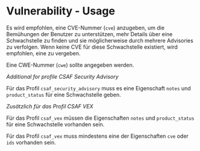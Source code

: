 # Vulnerability - Usage

Es wird empfohlen, eine CVE-Nummer (`cve`) anzugeben, um die Bemühungen der Benutzer zu unterstützen, mehr Details über eine Schwachstelle zu finden und sie möglicherweise durch mehrere Advisories zu verfolgen.
Wenn keine CVE für diese Schwachstelle existiert, wird empfohlen, eine zu vergeben.

Eine CWE-Nummer (`cwe`) sollte angegeben werden.

_Additional for profile CSAF Security Advisory_

Für das Profil `csaf_security_advisory` muss es eine Eigenschaft `notes` und `product_status` für eine Schwachstelle geben.

_Zusätzlich für das Profil CSAF VEX_

Für das Profil `csaf_vex` müssen die Eigenschaften `notes` und `product_status` für eine Schwachstelle vorhanden sein.

Für das Profil `csaf_vex` muss mindestens eine der Eigenschaften `cve` oder `ids` vorhanden sein.